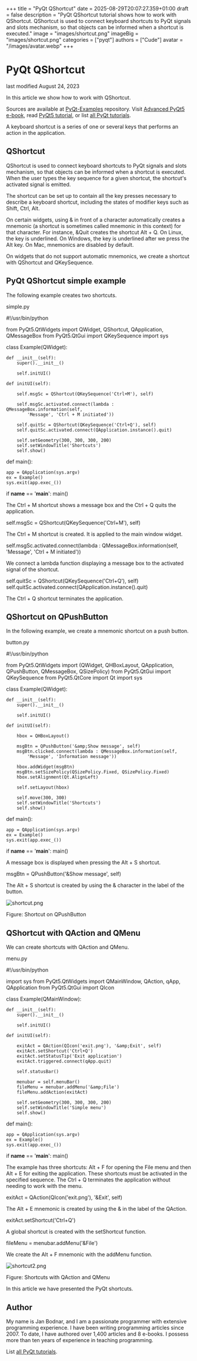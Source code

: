 +++
title = "PyQt QShortcut"
date = 2025-08-29T20:07:27.359+01:00
draft = false
description = "PyQt QShortcut tutorial shows how to work with QShortcut. QShortcut is used to connect keyboard shortcuts to PyQt signals and slots mechanism, so that objects can be informed when a shortcut is executed."
image = "images/shortcut.png"
imageBig = "images/shortcut.png"
categories = ["pyqt"]
authors = ["Cude"]
avatar = "/images/avatar.webp"
+++

# PyQt QShortcut

last modified August 24, 2023

In this article we show how to work with QShortcut.

Sources are available at [PyQt-Examples](https://github.com/janbodnar/PyQt-Examples) repository.
Visit [Advanced PyQt5 e-book](/ebooks/advancedpyqt5/),
read [PyQt5 tutorial](/gui/pyqt5/), or list [all PyQt tutorials](/all/#pyqt).

A keyboard shortcut is a series of one or several keys that performs an action
in the application.

## QShortcut

QShortcut is used to connect keyboard shortcuts to PyQt signals and
slots mechanism, so that objects can be informed when a shortcut is executed.
When the user types the key sequence for a given shortcut, the shortcut's
activated signal is emitted.

The shortcut can be set up to contain all the key presses necessary to describe
a keyboard shortcut, including the states of modifier keys such as Shift,
Ctrl, Alt.

On certain widgets, using &amp; in front of a character automatically
creates a mnemonic (a shortcut is sometimes called mnemonic in this context) 
for that character. For instance, &amp;Quit
creates the shortcut Alt + Q. On Linux, the key is underlined.
On Windows, the key is underlined after we press the Alt key.
On Mac, mnemonics are disabled by default.

On widgets that do not support automatic mnemonics, we create a shortcut with
QShortcut and QKeySequence.

## PyQt QShortcut simple example

The following example creates two shortcuts.

simple.py
  

#!/usr/bin/python

from PyQt5.QtWidgets import QWidget, QShortcut, QApplication, QMessageBox
from PyQt5.QtGui import QKeySequence
import sys

class Example(QWidget):

    def __init__(self):
        super().__init__()

        self.initUI()

    def initUI(self):

        self.msgSc = QShortcut(QKeySequence('Ctrl+M'), self)

        self.msgSc.activated.connect(lambda : QMessageBox.information(self,
            'Message', 'Ctrl + M initiated'))

        self.quitSc = QShortcut(QKeySequence('Ctrl+Q'), self)
        self.quitSc.activated.connect(QApplication.instance().quit)

        self.setGeometry(300, 300, 300, 200)
        self.setWindowTitle('Shortcuts')
        self.show()

def main():

    app = QApplication(sys.argv)
    ex = Example()
    sys.exit(app.exec_())

if __name__ == '__main__':
    main()

The Ctrl + M shortcut shows a message box and the
Ctrl + Q quits the application.

self.msgSc = QShortcut(QKeySequence('Ctrl+M'), self)

The Ctrl + M shortcut is created. It is applied to the
main window widget.

self.msgSc.activated.connect(lambda : QMessageBox.information(self,
    'Message', 'Ctrl + M initiated'))

We connect a lambda function displaying a message box to the activated
signal of the shortcut.

self.quitSc = QShortcut(QKeySequence('Ctrl+Q'), self)
self.quitSc.activated.connect(QApplication.instance().quit)

The Ctrl + Q shortcut terminates the application.

## QShortcut on QPushButton

In the following example, we create a mnemonic shortcut on a push button.

button.py
  

#!/usr/bin/python

from PyQt5.QtWidgets import (QWidget, QHBoxLayout, QApplication, 
    QPushButton, QMessageBox, QSizePolicy)
from PyQt5.QtGui import QKeySequence
from PyQt5.QtCore import Qt
import sys

class Example(QWidget):

    def __init__(self):
        super().__init__()

        self.initUI()

    def initUI(self):

        hbox = QHBoxLayout()

        msgBtn = QPushButton('&amp;Show message', self)
        msgBtn.clicked.connect(lambda : QMessageBox.information(self, 
            'Message', 'Information message'))

        hbox.addWidget(msgBtn)
        msgBtn.setSizePolicy(QSizePolicy.Fixed, QSizePolicy.Fixed)
        hbox.setAlignment(Qt.AlignLeft)

        self.setLayout(hbox)

        self.move(300, 300)
        self.setWindowTitle('Shortcuts')
        self.show()

def main():

    app = QApplication(sys.argv)
    ex = Example()
    sys.exit(app.exec_())

if __name__ == '__main__':
    main()

A message box is displayed when pressing the Alt + S 
shortcut.

msgBtn = QPushButton('&amp;Show message', self)

The Alt + S shortcut is created by using the &amp;
character in the label of the button.

![shortcut.png](images/shortcut.png)

Figure: Shortcut on QPushButton

## QShortcut with QAction and QMenu

We can create shortcuts with QAction and QMenu.

menu.py
  

#!/usr/bin/python

import sys
from PyQt5.QtWidgets import QMainWindow, QAction, qApp, QApplication
from PyQt5.QtGui import QIcon

class Example(QMainWindow):

    def __init__(self):
        super().__init__()

        self.initUI()

    def initUI(self):

        exitAct = QAction(QIcon('exit.png'), '&amp;Exit', self)
        exitAct.setShortcut('Ctrl+Q')
        exitAct.setStatusTip('Exit application')
        exitAct.triggered.connect(qApp.quit)

        self.statusBar()

        menubar = self.menuBar()
        fileMenu = menubar.addMenu('&amp;File')
        fileMenu.addAction(exitAct)

        self.setGeometry(300, 300, 300, 200)
        self.setWindowTitle('Simple menu')
        self.show()

def main():
    
    app = QApplication(sys.argv)
    ex = Example()
    sys.exit(app.exec_())

if __name__ == '__main__':
    main()

The example has three shortcuts: Alt + F for opening 
the File menu and then Alt + E for exiting the application. 
These shortcuts must be activated in the specified sequence. The Ctrl + 
Q terminates the application without needing to work with the menu.

exitAct = QAction(QIcon('exit.png'), '&amp;Exit', self)

The Alt + E mnemonic is created by using the &amp;
in the label of the QAction.

exitAct.setShortcut('Ctrl+Q')

A global shortcut is created with the setShortcut function.

fileMenu = menubar.addMenu('&amp;File')

We create the Alt + F mnemonic with the addMenu
function.

![shortcut2.png](images/shortcut2.png)

Figure: Shortcuts with QAction and QMenu

In this article we have presented the PyQt shortcuts.

## Author

My name is Jan Bodnar, and I am a passionate programmer with extensive
programming experience. I have been writing programming articles since 2007.
To date, I have authored over 1,400 articles and 8 e-books. I possess more
than ten years of experience in teaching programming.

List [all PyQt tutorials](/all/#pyqt).